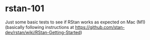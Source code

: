 # rstan-101
Just some basic tests to see if RStan works as expected on Mac (M1)
(basically following instructions at https://github.com/stan-dev/rstan/wiki/RStan-Getting-Started)

